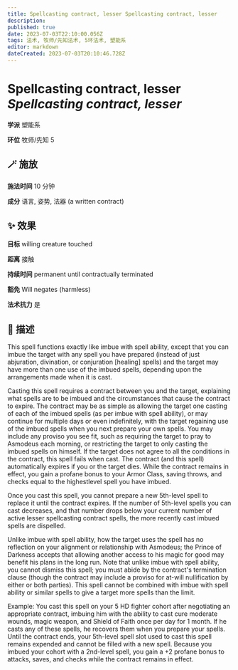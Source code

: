```yaml
---
title: Spellcasting contract, lesser Spellcasting contract, lesser
description: 
published: true
date: 2023-07-03T22:10:00.056Z
tags: 法术, 牧师/先知法术, 5环法术, 塑能系
editor: markdown
dateCreated: 2023-07-03T20:10:46.728Z
---
```


# **Spellcasting contract, lesser** *Spellcasting contract, lesser*

**学派** 塑能系 

**环位** 牧师/先知 5

## 🪄 施放

**施法时间** 10 分钟

**成分** 语言, 姿势, 法器 (a written contract)

## ✨ 效果 

**目标** willing creature touched 

**距离** 接触  

**持续时间** permanent until contractually terminated 

**豁免** Will negates (harmless)

**法术抗力** 是

## 📖 描述

This spell functions exactly like imbue with spell ability, except that you can imbue the target with any spell you have prepared (instead of just abjuration, divination, or conjuration [healing] spells) and the target may have more than one use of the imbued spells, depending upon the arrangements made when it is cast.

Casting this spell requires a contract between you and the target, explaining what spells are to be imbued and the circumstances that cause the contract to expire. The contract may be as simple as allowing the target one casting of each of the imbued spells (as per imbue with spell ability), or may continue for multiple days or even indefinitely, with the target regaining use of the imbued spells when you next prepare your own spells. You may include any proviso you see fit, such as requiring the target to pray to Asmodeus each morning, or restricting the target to only casting the imbued spells on himself. If the target does not agree to all the conditions in the contract, this spell fails when cast. The contract (and this spell) automatically expires if you or the target dies. While the contract remains in effect, you gain a profane bonus to your Armor Class, saving throws, and checks equal to the highestlevel spell you have imbued.

Once you cast this spell, you cannot prepare a new 5th-level spell to replace it until the contract expires. If the number of 5th-level spells you can cast decreases, and that number drops below your current number of active lesser spellcasting contract spells, the more recently cast imbued spells are dispelled.

Unlike imbue with spell ability, how the target uses the spell has no reflection on your alignment or relationship with Asmodeus; the Prince of Darkness accepts that allowing another access to his magic for good may benefit his plans in the long run. Note that unlike imbue with spell ability, you cannot dismiss this spell; you must abide by the contract's termination clause (though the contract may include a proviso for at-will nullification by either or both parties). This spell cannot be combined with imbue with spell ability or similar spells to give a target more spells than the limit.

Example: You cast this spell on your 5 HD fighter cohort after negotiating an appropriate contract, imbuing him with the ability to cast cure moderate wounds, magic weapon, and Shield of Faith once per day for 1 month. If he casts any of these spells, he recovers them when you prepare your spells. Until the contract ends, your 5th-level spell slot used to cast this spell remains expended and cannot be filled with a new spell. Because you imbued your cohort with a 2nd-level spell, you gain a +2 profane bonus to attacks, saves, and checks while the contract remains in effect.
    